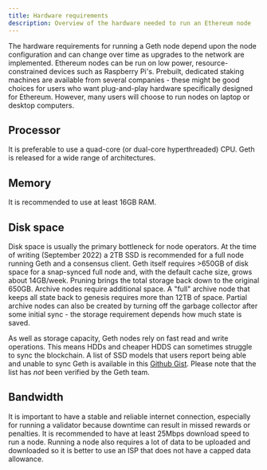 ```yaml
---
title: Hardware requirements
description: Overview of the hardware needed to run an Ethereum node
---
```


The hardware requirements for running a Geth node depend upon the node configuration and can change over time as upgrades to the network are implemented. Ethereum nodes can be run on low power, resource-constrained devices such as Raspberry Pi's. Prebuilt, dedicated staking machines are available from several companies - these might be good choices for users who want plug-and-play hardware specifically designed for Ethereum. However, many users will choose to run nodes on laptop or desktop computers. 

## Processor

It is preferable to use a quad-core (or dual-core hyperthreaded) CPU. Geth is released for a wide range of architectures.

## Memory

It is recommended to use at least 16GB RAM.

## Disk space

Disk space is usually the primary bottleneck for node operators. At the time of writing (September 2022) a 2TB SSD is recommended for a full node running Geth and a consensus client. Geth itself requires >650GB of disk space for a snap-synced full node and, with the default cache size, grows about 14GB/week. Pruning brings the total storage back down to the original 650GB.
Archive nodes require additional space. A "full" archive node that keeps all state back to genesis requires more than 12TB of space. Partial archive nodes can also be created by turning off the garbage collector after some initial sync - the storage requirement depends how much state is saved.


As well as storage capacity, Geth nodes rely on fast read and write operations. This means HDDs and cheaper HDDS can sometimes struggle to sync the blockchain. A list of SSD models that users report being able and unable to sync Geth is available in this [Github Gist](https://gist.github.com/yorickdowne/f3a3e79a573bf35767cd002cc977b038). Please note that the list has *not* been verified by the Geth team.


## Bandwidth

It is important to have a stable and reliable internet connection, especially for running a validator because downtime can result in missed rewards or penalties. It is recommended to have at least 25Mbps download speed to run a node. Running a node also requires a lot of data to be uploaded and downloaded so it is better to use an ISP that does not have a capped data allowance.